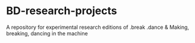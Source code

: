 # BD-research-projects
A repository for experimental research editions of .break .dance & Making, breaking, dancing in the machine
